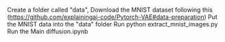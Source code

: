 Create a folder called "data", 
Download the MNIST dataset following this (https://github.com/explainingai-code/Pytorch-VAE#data-preparation)
Put the MNIST data into the "data" folder
Run python extract_mnist_images.py
Run the Main diffusion.ipynb